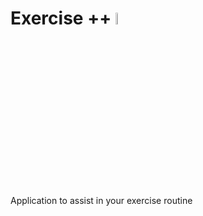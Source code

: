 # Exercise ++ <img width="7%" src="https://cdn-icons-png.flaticon.com/512/2548/2548467.png"/>
Application to assist in your exercise routine 
